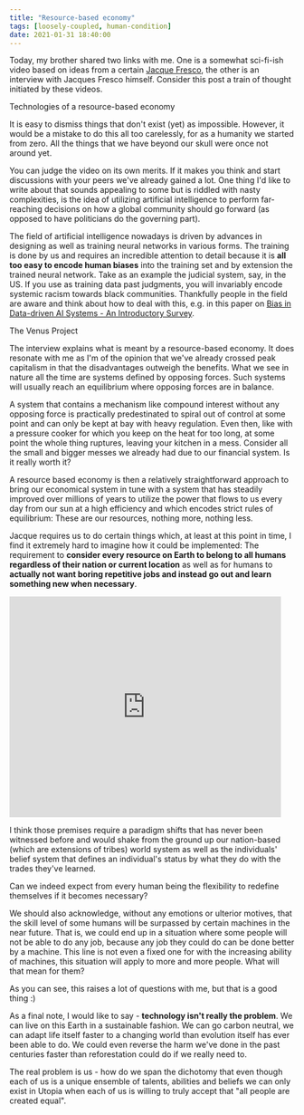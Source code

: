 ```yaml
---
title: "Resource-based economy"
tags: [loosely-coupled, human-condition]
date: 2021-01-31 18:40:00
---
```

Today, my brother shared two links with me. One is a somewhat sci-fi-ish video based on ideas from a certain [Jacque Fresco][1], the other is an interview with Jacques Fresco himself. Consider this post a train of thought initiated by these videos.

<YouTubeEmbed link="https://www.youtube.com/embed/T9c821s9mjw" />
<figcaption>Technologies of a resource-based economy</figcaption>

It is easy to dismiss things that don't exist (yet) as impossible. However, it would be a mistake to do this all too carelessly, for as a humanity we started from zero. All the things that we have beyond our skull were once not around yet.

You can judge the video on its own merits. If it makes you think and start discussions with your peers we've already gained a lot. One thing I'd like to write about that sounds appealing to some but is riddled with nasty complexities, is the idea of utilizing artificial intelligence to perform far-reaching decisions on how a global community should go forward (as opposed to have politicians do the governing part).

The field of artificial intelligence nowadays is driven by advances in designing as well as training neural networks in various forms. The training is done by us and requires an incredible attention to detail because it is **all too easy to encode human biases** into the training set and by extension the trained neural network. Take as an example the judicial system, say, in the US. If you use as training data past judgments, you will invariably encode systemic racism towards black communities. Thankfully people in the field are aware and think about how to deal with this, e.g. in this paper on [Bias in Data-driven AI Systems - An Introductory Survey][2].

<YouTubeEmbed link="https://www.youtube.com/embed/PIMy0QBSQWo" />
<figcaption>The Venus Project</figcaption>

The interview explains what is meant by a resource-based economy. It does resonate with me as I'm of the opinion that we've already crossed peak capitalism in that the disadvantages outweigh the benefits. What we see in nature all the time are systems defined by opposing forces. Such systems will usually reach an equilibrium where opposing forces are in balance. 

A system that contains a mechanism like compound interest without any opposing force is practically predestinated to spiral out of control at some point and can only be kept at bay with heavy regulation. Even then, like with a pressure cooker for which you keep on the heat for too long, at some point the whole thing ruptures, leaving your kitchen in a mess. Consider all the small and bigger messes we already had due to our financial system. Is it really worth it?

A resource based economy is then a relatively straightforward approach to bring our economical system in tune with a system that has steadily improved over millions of years to utilize the power that flows to us every day from our sun at a high efficiency and which encodes strict rules of equilibrium: These are our resources, nothing more, nothing less.

Jacque requires us to do certain things which, at least at this point in time, I find it extremely hard to imagine how it could be implemented: The requirement to **consider every resource on Earth to belong to all humans regardless of their nation or current location** as well as for humans to **actually not want boring repetitive jobs and instead go out and learn something new when necessary**.

<iframe src="https://giphy.com/embed/JTb7CUYmiqGFqUfuQs" width="480" height="390" frameBorder="0" class="giphy-embed" allowFullScreen></iframe>

I think those premises require a paradigm shifts that has never been witnessed before and would shake from the ground up our nation-based (which are extensions of tribes) world system as well as the individuals' belief system that defines an individual's status by what they do with the trades they've learned. 

Can we indeed expect from every human being the flexibility to redefine themselves if it becomes necessary? 

We should also acknowledge, without any emotions or ulterior motives, that the skill level of some humans will be surpassed by certain machines in the near future. That is, we could end up in a situation where some people will not be able to do any job, because any job they could do can be done better by a machine. This line is not even a fixed one for with the increasing ability of machines, this situation will apply to more and more people. What will that mean for them? 

As you can see, this raises a lot of questions with me, but that is a good thing :)

As a final note, I would like to say - **technology isn't really the problem**. We can live on this Earth in a sustainable fashion. We can go carbon neutral, we can adapt life itself faster to a changing world than evolution itself has ever been able to do. We could even reverse the harm we've done in the past centuries faster than reforestation could do if we really need to.

The real problem is us - how do we span the dichotomy that even though each of us is a unique ensemble of talents, abilities and beliefs we can only exist in Utopia when each of us is willing to truly accept that "all people are created equal".


[1]: https://en.wikipedia.org/wiki/Jacque_Fresco
[2]: https://arxiv.org/pdf/2001.09762.pdf